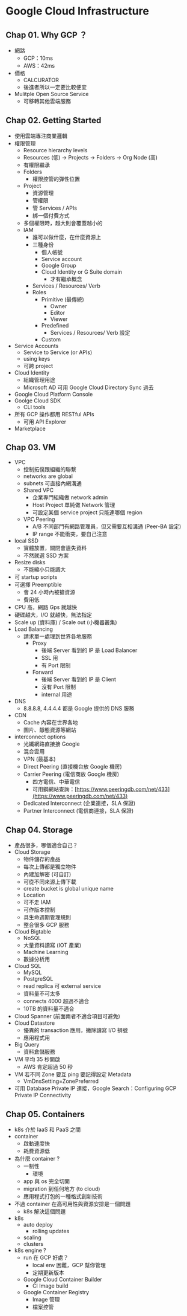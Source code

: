 # Google Cloud Infrastructure

## Chap 01. Why GCP ？

- 網路
  - GCP：10ms
  - AWS：42ms
- 價格
  - CALCURATOR
  - 後進者所以一定要比較便宜
- Mulitple Open Source Service
  - 可移轉其他雲端服務

## Chap 02. Getting Started

- 使用雲端專注商業邏輯
- 權限管理
  - Resource hierarchy levels
  - Resources (低) -> Projects -> Folders -> Org Node (高)
  - 有權限繼承
  - Folders
    - 權限控管的彈性位置
  - Project
    - 資源管理
    - 管權限
    - 管 Services / APIs
    - 綁一個付費方式
  - 多個權限時，越大則會覆蓋越小的
  - IAM
    - 誰可以做什麼，在什麼資源上
    - 三種身份
      - 個人帳號
      - Service account
      - Google Group
      - Cloud Identity or G Suite domain
        - 才有繼承概念
    - Services / Resources/ Verb
    - Roles
      - Primitive (最傳統)
        - Owner
        - Editor
        - Viewer
      - Predefined
        - Services / Resources/ Verb 設定
      - Custom
- Service Accounts
  - Service to Service (or APIs)
  - using keys
  - 可跨 project
- Cloud Identity
  - 組織管理用途
  - Microsoft AD 可用 Google Cloud Directory Sync 過去 
- Google Cloud Platform Console
- Goolge Cloud SDK
  - CLI tools
- 所有 GCP 操作都用 RESTful APIs
  - 可用 API Explorer
- Marketplace


## Chap 03. VM

- VPC
  - 控制拓僕跟組織的聯繫
  - networks are global
  - subnets 可直接內網溝通
  - Shared VPC
    - 企業專門組織做 network admin
    - Host Project 單純做 Network 管理
    - 可設定某個 service project 只能連哪個 region
  - VPC Peering
    - A/B 不同部門有網路管理員，但又需要互相溝通 (Peer-BA 設定)
    - IP range 不能衝突，要自己注意
- local SSD
  - 實體放置，關閉會遺失資料
  - 不然就選 SSD 方案
- Resize disks
  - 不能縮小只能調大
- 可 startup scripts
- 可選擇 Preemptible
  - 會 24 小時內被搶資源
  - 費用低
- CPU 高，網路 Gps 就越快
- 硬碟越大，I/O 就越快，無法指定
- Scale up (資料庫) / Scale out (小機器叢集)
- Load Balancing
  - 請求單一處理到世界各地服務
    - Proxy
      - 後端 Server 看到的 IP 是 Load Balancer
      - SSL 用
      - 有 Port 限制
    - Forward
      - 後端 Server 看到的 IP 是 Client
      - 沒有 Port 限制
      - internal 用途
- DNS
  - 8.8.8.8, 4.4.4.4 都是 Google 提供的 DNS 服務
- CDN
  - Cache 內容在世界各地
  - 圖片、靜態資源等網站
- interconnect options
  - 光纖網路直接接 Google
  - 混合雲用
  - VPN (最基本)
  - Direct Peering (直接機台放 Google 機房)
  - Carrier Peering (電信商放 Google 機房)
    - 四方電信、中華電信
    - 可用鋼網站查詢：[https://www.peeringdb.com/net/433](https://www.peeringdb.com/net/433)
  - Dedicated Interconnect (企業連接，SLA 保證)
  - Partner Interconnect (電信商連接，SLA 保證)

## Chap 04. Storage

- 產品很多，哪個適合自己？
- Cloud Storage
  - 物件儲存的產品
  - 每次上傳都是獨立物件
  - 內建加解密 (可自訂)
  - 可從不同來源上傳下載
  - create bucket is global unique name
  - Location
  - 可不走 IAM
  - 可作版本控制
  - 具生命週期管理規則
  - 整合很多 GCP 服務
- Cloud Bigtable
  - NoSQL
  - 大量資料讀寫 (IOT 產業)
  - Machine Learning
  - 數據分析用
- Cloud SQL
  - MySQL
  - PostgreSQL
  - read replica 可 external service
  - 資料量不可太多
  - connects 4000 超過不適合
  - 10TB 的資料量不適合
- Cloud Spanner (前面兩者不適合項目可避免)
- Cloud Datastore
  - 優異的 transaction 應用，撇除讀寫 I/O 損號
  - 應用程式用
- Big Query
  - 資料倉儲服務
- VM 平均 35 秒開啟
  - AWS 肯定超過 50 秒
- VM 若不同 Zone 要互 ping 要記得設定 Metadata
  - VmDnsSetting=ZonePreferred
- 可用 Database Private IP 連接，Google Search：Configuring GCP Private IP Connectivity

## Chap 05. Containers

- k8s 介於 IaaS 和 PaaS 之間
- container
  - 啟動速度快
  - 耗費資源低
- 為什麼 container ?
  - 一制性
    - 環境
  - app 與 os 完全切開
  - migration 到任何地方 (to cloud)
  - 應用程式打包的一種格式創新技術
- 不過 container 在高可用性與資源安排是一個問題
  - k8s 解決這個問題
- k8s
  - auto deploy
    - rolling updates
  - scaling
  - clusters
- k8s engine ?
  - run 在 GCP 好處？
    - local env 困難，GCP 幫你管理
    - 定期更新版本
  - Google Cloud Container Builder
    - CI Image build
  - Google Container Registry
    - Image 管理
    - 檔案控管
